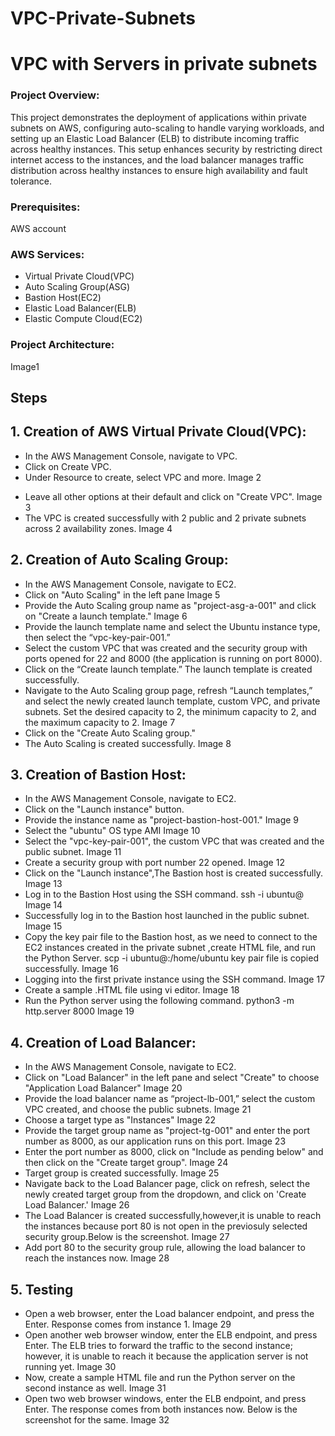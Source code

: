 # VPC-Private-Subnets

# VPC with Servers in private subnets

### Project Overview:
This project demonstrates the deployment of applications within private subnets on AWS, configuring auto-scaling to handle varying workloads, and setting up an Elastic Load Balancer (ELB) to distribute incoming traffic across healthy instances. This setup enhances security by restricting direct internet access to the instances, and the load balancer manages traffic distribution across healthy instances to ensure high availability and fault tolerance.

### Prerequisites:
  AWS account
  
### AWS Services:
* Virtual Private Cloud(VPC)
* Auto Scaling Group(ASG)
* Bastion Host(EC2)
* Elastic Load Balancer(ELB)
* Elastic Compute Cloud(EC2)

### Project Architecture:
   Image1
   
## Steps
## 1. Creation of AWS Virtual Private Cloud(VPC):
- In the AWS Management Console, navigate to VPC.
- Click on Create VPC.
- Under Resource to create, select VPC and more.
     Image 2
* Leave all other options at their default and click on "Create VPC".
     Image 3
* The VPC is created successfully with 2 public and 2 private subnets across 2 availability zones.
     Image 4
     
## 2. Creation of Auto Scaling Group:
* In the AWS Management Console, navigate to EC2.
* Click on "Auto Scaling" in the left pane
     Image 5
* Provide the Auto Scaling group name as "project-asg-a-001" and click on "Create a launch template."
     Image 6
* Provide the launch template name and select the Ubuntu instance type, then select the “vpc-key-pair-001.”
* Select the custom VPC that was created and the security group with ports opened for 22 and 8000 (the application is running on port 8000).
* Click on the “Create launch template.” The launch template is created successfully.
* Navigate to the Auto Scaling group page, refresh “Launch templates,” and select the newly created launch template, custom VPC, and private subnets. Set the          desired capacity to 2, the minimum capacity to 2, and the maximum capacity to 2.
     Image 7
* Click on the "Create Auto Scaling group."
* The Auto Scaling is created successfully.
     Image 8
## 3. Creation of Bastion Host:
* In the AWS Management Console, navigate to EC2.
* Click on the "Launch instance" button.
* Provide the instance name as "project-bastion-host-001."
    Image 9
* Select the "ubuntu" OS type AMI
    Image 10
* Select the "vpc-key-pair-001", the custom VPC that was created and the public subnet.
    Image 11
* Create a security group with port number 22 opened.
    Image 12
* Click on the "Launch instance",The Bastion host is created successfully.
    Image 13
* Log in to the Bastion Host using the SSH command.
     ssh -i <key pair name> ubuntu@<IP address>
    Image 14
* Successfully log in to the Bastion host launched in the public subnet.
    Image 15
* Copy the key pair file to the Bastion host, as we need to connect to the EC2 instances created in the private subnet ,create HTML file, and run the Python Server.
    scp -i<key pair name>  <key pair name> ubuntu@<IP address>:/home/ubuntu
    key pair file is copied successfully.
    Image 16
*  Logging into the first private instance using the SSH command.
    Image 17
* Create a sample .HTML file using vi editor.
    Image 18
*  Run the Python server using the following command.
       python3 -m http.server 8000
    Image 19
## 4. Creation of Load Balancer:  
* In the AWS Management Console, navigate to EC2.
* Click on "Load Balancer" in the left pane and select "Create" to choose "Application Load Balancer"
    Image 20
* Provide the load balancer name as “project-lb-001,” select the custom VPC created, and choose the public subnets.
  Image 21
* Choose a target type as "Instances"
  Image 22
* Provide the target group name as "project-tg-001" and enter the port number as 8000, as our application runs on this port.
  Image 23
* Enter the port number as 8000, click on "Include as pending below" and then click on the "Create target group".
  Image 24
* Target group is created successfully.
  Image 25
* Navigate back to the Load Balancer page, click on refresh, select the newly created target group from the dropdown, and click on 'Create Load Balancer.'
  Image 26
* The Load Balancer is created successfully,however,it is unable to reach the instances because port 80 is not open in the previosuly selected security group.Below is the screenshot.
  Image 27
* Add port 80 to the security group rule, allowing the load balancer to reach the instances now.
  Image 28
## 5. Testing
* Open a web browser, enter the Load balancer endpoint, and press the Enter. Response comes from instance 1.
  Image 29
* Open another web browser window, enter the ELB endpoint, and press Enter. The ELB tries to forward the traffic to the second instance; however, it is unable to reach it because the application server is not running yet.
  Image 30
* Now, create a sample HTML file and run the Python server on the second instance as well.
  Image 31
* Open two web browser windows, enter the ELB endpoint, and press Enter. The response comes from both instances now. 
  Below is the screenshot for the same.
  Image 32
     
     
     


         
        

